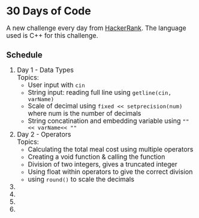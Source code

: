 # 30 Days of Code
<p style="font-size:17px">
A new challenge every day from <a href="https://www.hackerrank.com/domains/tutorials/30-days-of-code">HackerRank</a>. The language used is C++ for this challenge.
</p>
<h2>Schedule</h2>
<ol style="font-size:17px">
    <li>Day 1 - Data Types</br>
    Topics:
        <ul style="font-size:17px"> 
            <li>User input with <code>cin</code></li>
            <li>String input: reading full line using <code>getline(cin, varName)</code></li>
            <li>Scale of decimal using <code>fixed << setprecision(num)</code> where num is the 
            number of decimals</li>
            <li>String concatination and embedding variable using <code>""<< varName<< ""</code></li>
        </ul>
    </li>
    <li>Day 2 - Operators </br>
    Topics:
    <ul>
        <li>Calculating the total meal cost using multiple operators</li>
        <li>Creating a void function & calling the function</li>
        <li>Division of two integers, gives a truncated integer</li>
        <li>Using float within operators to give the correct division</li>
        <li>using <code>round()</code> to scale the decimals</li>
    </ul>
    </li>
    <li></li>
    <li></li>
    <li></li>
    <li></li>
</ol>